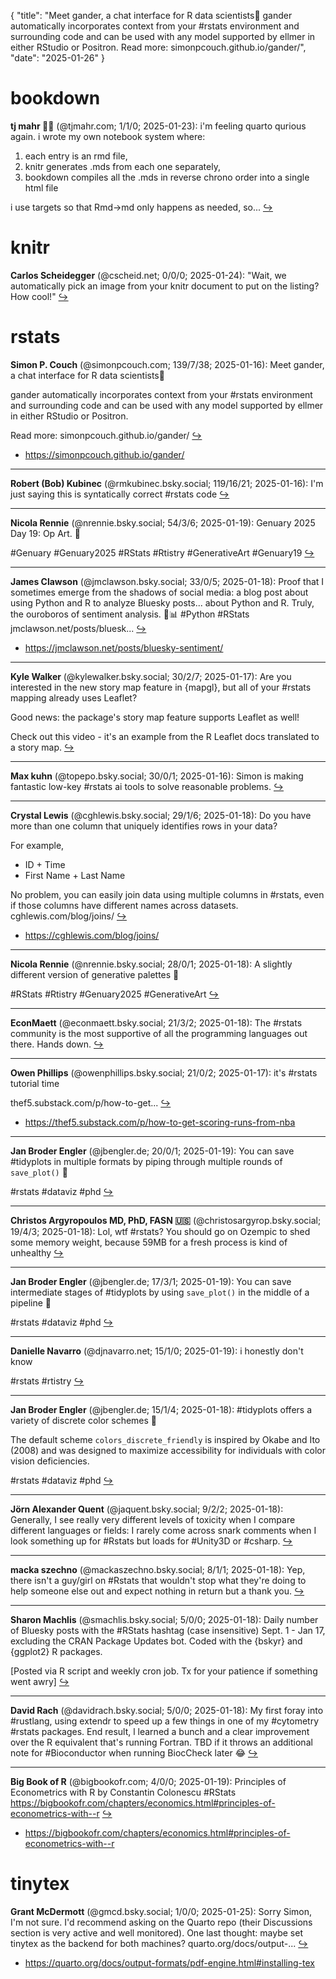{
  "title": "Meet gander, a chat interface for R data scientists🪿  gander automatically incorporates context from your #rstats environment and surrounding code and can be used with any model supported by ellmer in either RStudio or Positron.  Read more: simonpcouch.github.io/gander/",
  "date": "2025-01-26"
}

# bookdown

**tj mahr 🍍🍕** (@tjmahr.com; 1/1/0; 2025-01-23): i'm feeling quarto qurious again. i wrote my own notebook system where: 

1. each entry is an rmd file, 
2. knitr generates .mds from each one separately,
3. bookdown compiles all the .mds in reverse chrono order into a single html file

i use targets so that Rmd->md only happens as needed, so...  [&#8618;](https://bsky.app/profile/tjmahr.com/post/3lggidcobxk24)

# knitr

**Carlos Scheidegger** (@cscheid.net; 0/0/0; 2025-01-24): "Wait, we automatically pick an image from your knitr document to put on the listing? How cool!"  [&#8618;](https://bsky.app/profile/cscheid.net/post/3lgikkz4gz226)

# rstats

**Simon P. Couch** (@simonpcouch.com; 139/7/38; 2025-01-16): Meet gander, a chat interface for R data scientists🪿

gander automatically incorporates context from your #rstats environment and surrounding code and can be used with any model supported by ellmer in either RStudio or Positron.

Read more: simonpcouch.github.io/gander/  [&#8618;](https://bsky.app/profile/simonpcouch.com/post/3lfujjtqwe22y)

- <https://simonpcouch.github.io/gander/>

---

**Robert (Bob) Kubinec** (@rmkubinec.bsky.social; 119/16/21; 2025-01-16): I'm just saying this is syntatically correct #rstats code  [&#8618;](https://bsky.app/profile/rmkubinec.bsky.social/post/3lfupqhux7c2n)

---

**Nicola Rennie** (@nrennie.bsky.social; 54/3/6; 2025-01-19): Genuary 2025 Day 19: Op Art. 🎨

#Genuary #Genuary2025 #RStats #Rtistry #GenerativeArt #Genuary19  [&#8618;](https://bsky.app/profile/nrennie.bsky.social/post/3lg3lthud4c2a)

---

**James Clawson** (@jmclawson.bsky.social; 33/0/5; 2025-01-18): Proof that I sometimes emerge from the shadows of social media: a blog post about using Python and R to analyze Bluesky posts... about Python and R. Truly, the ouroboros of sentiment analysis. 🐍📊 #Python #RStats jmclawson.net/posts/bluesk...  [&#8618;](https://bsky.app/profile/jmclawson.bsky.social/post/3lfzx6eorz227)

- <https://jmclawson.net/posts/bluesky-sentiment/>

---

**Kyle Walker** (@kylewalker.bsky.social; 30/2/7; 2025-01-17): Are you interested in the new story map feature in {mapgl}, but all of your #rstats mapping already uses Leaflet?

Good news: the package's story map feature supports Leaflet as well!

Check out this video - it's an example from the R Leaflet docs translated to a story map.  [&#8618;](https://bsky.app/profile/kylewalker.bsky.social/post/3lfx6dpyrwd2h)

---

**Max kuhn** (@topepo.bsky.social; 30/0/1; 2025-01-16): Simon is making fantastic low-key #rstats ai tools to solve reasonable problems.  [&#8618;](https://bsky.app/profile/topepo.bsky.social/post/3lfukrvkjtc2z)

---

**Crystal Lewis** (@cghlewis.bsky.social; 29/1/6; 2025-01-18): Do you have more than one column that uniquely identifies rows in your data?

For example,
- ID + Time
- First Name + Last Name

No problem, you can easily join data using multiple columns in #rstats, even if those columns have different names across datasets.
cghlewis.com/blog/joins/  [&#8618;](https://bsky.app/profile/cghlewis.bsky.social/post/3lfzgumsbac2i)

- <https://cghlewis.com/blog/joins/>

---

**Nicola Rennie** (@nrennie.bsky.social; 28/0/1; 2025-01-18): A slightly different version of generative palettes 🎨

#RStats #Rtistry #Genuary2025 #GenerativeArt  [&#8618;](https://bsky.app/profile/nrennie.bsky.social/post/3lfzc3esmo22f)

---

**EconMaett** (@econmaett.bsky.social; 21/3/2; 2025-01-18): The #rstats community is the most supportive of all the programming languages out there. Hands down.  [&#8618;](https://bsky.app/profile/econmaett.bsky.social/post/3lfzrvt5pik2s)

---

**Owen Phillips** (@owenphillips.bsky.social; 21/0/2; 2025-01-17): it's #rstats tutorial time 

thef5.substack.com/p/how-to-get...  [&#8618;](https://bsky.app/profile/owenphillips.bsky.social/post/3lfx7k36e5c2l)

- <https://thef5.substack.com/p/how-to-get-scoring-runs-from-nba>

---

**Jan Broder Engler** (@jbengler.de; 20/0/1; 2025-01-19): You can save #tidyplots in multiple formats by piping through multiple rounds of `save_plot()` 🤩

#rstats #dataviz #phd  [&#8618;](https://bsky.app/profile/jbengler.de/post/3lg3manj6ls2l)

---

**Christos Argyropoulos MD, PhD, FASN 🇺🇸** (@christosargyrop.bsky.social; 19/4/3; 2025-01-18): Lol, wtf #rstats? You should go on Ozempic to shed some memory weight, because 59MB for a fresh process is kind of unhealthy  [&#8618;](https://bsky.app/profile/christosargyrop.bsky.social/post/3lg24g5nmix2o)

---

**Jan Broder Engler** (@jbengler.de; 17/3/1; 2025-01-19): You can save intermediate stages of #tidyplots by using `save_plot()` in the middle of a pipeline 🤩

#rstats #dataviz #phd  [&#8618;](https://bsky.app/profile/jbengler.de/post/3lg3mf2i2as2l)

---

**Danielle Navarro** (@djnavarro.net; 15/1/0; 2025-01-19): i honestly don't know

#rstats #rtistry  [&#8618;](https://bsky.app/profile/djnavarro.net/post/3lg2mh7o75k2y)

---

**Jan Broder Engler** (@jbengler.de; 15/1/4; 2025-01-18): #tidyplots offers a variety of discrete color schemes 🌈

The default scheme `colors_discrete_friendly` is inspired by Okabe and Ito (2008) and was designed to maximize accessibility for individuals with color vision deficiencies.

#rstats #dataviz #phd  [&#8618;](https://bsky.app/profile/jbengler.de/post/3lfy3alkopc25)

---

**Jörn Alexander Quent** (@jaquent.bsky.social; 9/2/2; 2025-01-18): Generally, I see really very different levels of toxicity when I compare different languages or fields: I rarely come across snark comments when I look something up for #Rstats but loads for #Unity3D or #csharp.  [&#8618;](https://bsky.app/profile/jaquent.bsky.social/post/3lfzibsvpos2p)

---

**macka szechno** (@mackaszechno.bsky.social; 8/1/1; 2025-01-18): Yep, there isn't a guy/girl on #Rstats that wouldn't stop what they're doing to help someone else out and expect nothing in return but a thank you.  [&#8618;](https://bsky.app/profile/mackaszechno.bsky.social/post/3lg264cfs622k)

---

**Sharon Machlis** (@smachlis.bsky.social; 5/0/0; 2025-01-18): Daily number of Bluesky posts with the #RStats hashtag (case insensitive) Sept. 1 - Jan 17, excluding the CRAN Package Updates bot. 
Coded with the {bskyr} and {ggplot2} R packages. 
 
[Posted via R script and weekly cron job. Tx for your patience if something went awry]  [&#8618;](https://bsky.app/profile/smachlis.bsky.social/post/3lfzi6dr33t2a)

---

**David Rach** (@davidrach.bsky.social; 5/0/0; 2025-01-18): My first foray into #rustlang, using extendr to speed up a few things in one of my #cytometry #rstats packages. End result, l learned a bunch and a clear improvement over the R equivalent that's running Fortran. TBD if it throws an additional note for #Bioconductor when running BiocCheck later 😂  [&#8618;](https://bsky.app/profile/davidrach.bsky.social/post/3lg2bt64fbs24)

---

**Big Book of R** (@bigbookofr.com; 4/0/0; 2025-01-19): Principles of Econometrics with  R by Constantin Colonescu
#RStats
https://bigbookofr.com/chapters/economics.html#principles-of-econometrics-with--r  [&#8618;](https://bsky.app/profile/bigbookofr.com/post/3lg3fhfu5xv2e)

- <https://bigbookofr.com/chapters/economics.html#principles-of-econometrics-with--r>

# tinytex

**Grant McDermott** (@gmcd.bsky.social; 1/0/0; 2025-01-25): Sorry Simon, I'm not sure. I'd recommend asking on the Quarto repo (their Discussions section is very active and well monitored). One last thought: maybe set tinytex as the backend for both machines? quarto.org/docs/output-...  [&#8618;](https://bsky.app/profile/gmcd.bsky.social/post/3lglferygq22h)

- <https://quarto.org/docs/output-formats/pdf-engine.html#installing-tex>

